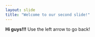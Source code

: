 ```yaml
---
layout: slide
title: "Welcome to our second slide!"
---
```

**Hi guys!!!**
Use the left arrow to go back!

